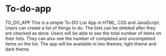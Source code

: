 # To-do-app
TO_DO_APP
This is a simple To-DO List App in HTML, CSS and JavaScript.
Users can create a list of things to do. 
The lists can be deleted after they are checked as done.
Users will be able to see the total number of items on their lists.
They can also see the number of completed and uncompleted items on the list.
The app will be available in two themes; light theme and dark theme.
